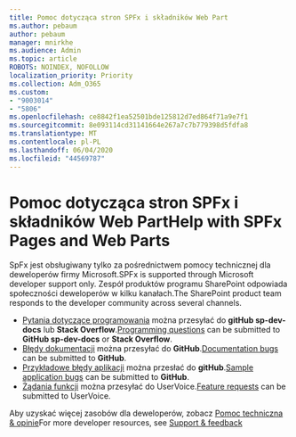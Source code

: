```yaml
---
title: Pomoc dotycząca stron SPFx i składników Web Part
ms.author: pebaum
author: pebaum
manager: mnirkhe
ms.audience: Admin
ms.topic: article
ROBOTS: NOINDEX, NOFOLLOW
localization_priority: Priority
ms.collection: Adm_O365
ms.custom:
- "9003014"
- "5806"
ms.openlocfilehash: ce8842f1ea52501bde125812d7ed864f71a9e7f1
ms.sourcegitcommit: 8e093114cd31141664e267a7c7b779398d5fdfa8
ms.translationtype: MT
ms.contentlocale: pl-PL
ms.lasthandoff: 06/04/2020
ms.locfileid: "44569787"
---
```

# <a name="help-with-spfx-pages-and-web-parts"></a><span data-ttu-id="6b710-102">Pomoc dotycząca stron SPFx i składników Web Part</span><span class="sxs-lookup"><span data-stu-id="6b710-102">Help with SPFx Pages and Web Parts</span></span>

<span data-ttu-id="6b710-103">SpFx jest obsługiwany tylko za pośrednictwem pomocy technicznej dla deweloperów firmy Microsoft.</span><span class="sxs-lookup"><span data-stu-id="6b710-103">SPFx is supported through Microsoft developer support only.</span></span> <span data-ttu-id="6b710-104">Zespół produktów programu SharePoint odpowiada społeczności deweloperów w kilku kanałach.</span><span class="sxs-lookup"><span data-stu-id="6b710-104">The SharePoint product team responds to the developer community across several channels.</span></span>

- <span data-ttu-id="6b710-105">[Pytania dotyczące programowania](https://docs.microsoft.com/sharepoint/dev/support-feedback#programming-questions) można przesyłać do **gitHub sp-dev-docs** lub **Stack Overflow**.</span><span class="sxs-lookup"><span data-stu-id="6b710-105">[Programming questions](https://docs.microsoft.com/sharepoint/dev/support-feedback#programming-questions)  can be submitted to  **GitHub sp-dev-docs**  or  **Stack Overflow**.</span></span>
- <span data-ttu-id="6b710-106">[Błędy dokumentacji](https://docs.microsoft.com/sharepoint/dev/support-feedback#documentation-bugs) można przesyłać do **GitHub**.</span><span class="sxs-lookup"><span data-stu-id="6b710-106">[Documentation bugs](https://docs.microsoft.com/sharepoint/dev/support-feedback#documentation-bugs)  can be submitted to **GitHub**.</span></span>
- <span data-ttu-id="6b710-107">[Przykładowe błędy aplikacji](https://docs.microsoft.com/sharepoint/dev/support-feedback#sample-application-bugs) można przesłać do **gitHub**.</span><span class="sxs-lookup"><span data-stu-id="6b710-107">[Sample application bugs](https://docs.microsoft.com/sharepoint/dev/support-feedback#sample-application-bugs)  can be submitted to  **GitHub**.</span></span>
- <span data-ttu-id="6b710-108">[Żądania funkcji](https://docs.microsoft.com/sharepoint/dev/support-feedback#feature-requests) można przesyłać do UserVoice.</span><span class="sxs-lookup"><span data-stu-id="6b710-108">[Feature requests](https://docs.microsoft.com/sharepoint/dev/support-feedback#feature-requests)  can be submitted to UserVoice.</span></span>

<span data-ttu-id="6b710-109">Aby uzyskać więcej zasobów dla deweloperów, zobacz [Pomoc techniczna & opinie](https://docs.microsoft.com/sharepoint/dev/support-feedback)</span><span class="sxs-lookup"><span data-stu-id="6b710-109">For more developer resources, see  [Support & feedback](https://docs.microsoft.com/sharepoint/dev/support-feedback)</span></span>